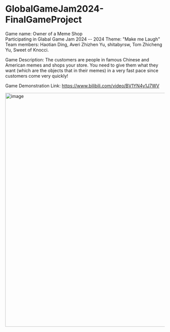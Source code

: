 # GlobalGameJam2024-FinalGameProject
Game name: Owner of a Meme Shop  
Participating in Glabal Game Jam 2024 -- 2024 Theme: "Make me Laugh"  
Team members: Haotian Ding, Averi Zhizhen Yu, shitabyrsw, Tom Zhicheng Yu, Sweet of Knocci.   

Game Description: The customers are people in famous Chinese and American memes and shops your store. You need to give them what they want (which are the objects that in their memes) in a very fast pace since customers come very quickly!   

Game Demonstration Link: https://www.bilibili.com/video/BV1YN4y1J7WV  
  

<img width="737" alt="image" src="https://github.com/averi-u/GlobalGameJam2024_FinalGameProject/assets/73741014/9568ae48-ee9c-4f4a-8cee-4d351c72a9c3">

